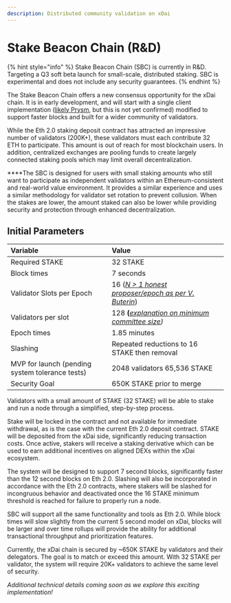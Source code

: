 ```yaml
---
description: Distributed community validation on xDai
---
```


# Stake Beacon Chain \(R&D\)

{% hint style="info" %}
Stake Beacon Chain \(SBC\) is currently in R&D. Targeting a Q3 soft beta launch for small-scale, distributed staking. SBC is experimental and does not include any security guarantees.
{% endhint %}

‌The Stake Beacon Chain offers a new consensus opportunity for the xDai chain. It is in early development, and will start with a single client implementation \([likely Prysm](https://prysmaticlabs.com/), but this is not yet confirmed\) modified to support faster blocks and built for a wider community of validators.

‌While the Eth 2.0 staking deposit contract has attracted an impressive number of validators \(200K+\), these validators must each contribute 32 ETH to participate. This amount is out of reach for most blockchain users. In addition, centralized exchanges are pooling funds to create largely connected staking pools which may limit overall decentralization.

**‌**The SBC is designed for users with small staking amounts who still want to participate as independent validators within an Ethereum-consistent and real-world value environment. It provides a similar experience and uses a similar methodology for validator set rotation to prevent collusion. When the stakes are lower, the amount staked can also be lower while providing security and protection through enhanced decentralization.

## **Initial Parameters**

| **Variable** | **Value** |
| :--- | :--- |
| Required STAKE | 32 STAKE |
| Block times | 7 seconds |
| Validator Slots per Epoch | 16 \([_N &gt; 1 honest proposer/epoch as per V. Buterin_](https://notes.ethereum.org/@vbuterin/rkhCgQteN?type=view#Why-32-ETH-validator-sizes)\) |
| Validators per slot | 128 **\(**[_explanation on minimum committee size_](https://medium.com/@chihchengliang/minimum-committee-size-explained-67047111fa20)_\)_  |
| Epoch times | 1.85 minutes |
| Slashing | Repeated reductions to 16 STAKE then removal |
| MVP for launch \(pending system tolerance tests\) | 2048 validators 65,536 STAKE |
| Security Goal | 650K STAKE prior to merge |

Validators with a small amount of STAKE \(32 STAKE\) will be able to stake and run a node through a simplified, step-by-step process. 

‌Stake will be locked in the contract and not available for immediate withdrawal, as is the case with the current Eth 2.0 deposit contract. STAKE will be deposited from the xDai side, significantly reducing transaction costs. Once active, stakers will receive a staking derivative which can be used to earn additional incentives on aligned DEXs within the xDai ecosystem.

The system will be designed to support 7 second blocks, significantly faster than the 12 second blocks on Eth 2.0. Slashing will also be incorporated in accordance with the Eth 2.0 contracts, where stakers will be slashed for incongruous behavior and deactivated once the 16 STAKE minimum threshold is reached for failure to properly run a node.

SBC will support all the same functionality and tools as Eth 2.0. While block times will slow slightly from the current 5 second model on xDai, blocks will be larger and over time rollups will provide the ability for additional transactional throughput and prioritization features.

Currently, the xDai chain is secured by ~650K STAKE by validators and their delegators. The goal is to match or exceed this amount. With 32 STAKE per validator, the system will require 20K+ validators to achieve the same level of security.

_Additional technical details coming soon as we explore this exciting implementation!_  






  

